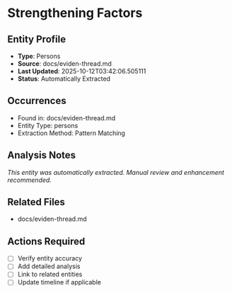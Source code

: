 # Strengthening Factors

## Entity Profile
- **Type**: Persons
- **Source**: docs/eviden-thread.md
- **Last Updated**: 2025-10-12T03:42:06.505111
- **Status**: Automatically Extracted

## Occurrences
- Found in: docs/eviden-thread.md
- Entity Type: persons
- Extraction Method: Pattern Matching

## Analysis Notes
*This entity was automatically extracted. Manual review and enhancement recommended.*

## Related Files
- docs/eviden-thread.md

## Actions Required
- [ ] Verify entity accuracy
- [ ] Add detailed analysis
- [ ] Link to related entities
- [ ] Update timeline if applicable
